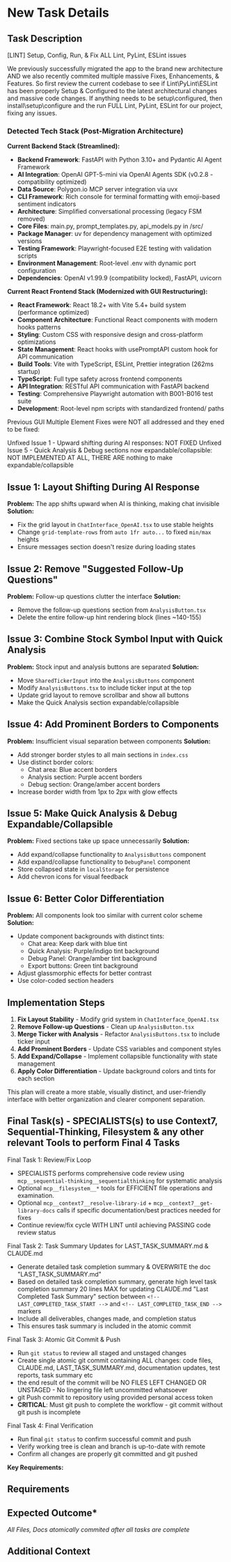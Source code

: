 # New Task Details

## Task Description

[LINT] Setup, Config, Run, & Fix ALL Lint, PyLint, ESLint issues

We previously successfully migrated the app to the brand new architecture AND we also recently commited multiple massive Fixes, Enhancements, & Features.
So first review the current codebase to see if Lint\PyLint\ESLint has been properly Setup & Configured to the latest architectural changes and massive code changes. If anything needs to be setup\configured, then install\setup\configure and the run FULL Lint, PyLint, ESLint for our project, fixing any issues.

### Detected Tech Stack (Post-Migration Architecture)

**Current Backend Stack (Streamlined):**

- **Backend Framework**: FastAPI with Python 3.10+ and Pydantic AI Agent Framework
- **AI Integration**: OpenAI GPT-5-mini via OpenAI Agents SDK (v0.2.8 - compatibility optimized)
- **Data Source**: Polygon.io MCP server integration via uvx
- **CLI Framework**: Rich console for terminal formatting with emoji-based sentiment indicators
- **Architecture**: Simplified conversational processing (legacy FSM removed)
- **Core Files**: main.py, prompt_templates.py, api_models.py in /src/
- **Package Manager**: uv for dependency management with optimized versions
- **Testing Framework**: Playwright-focused E2E testing with validation scripts
- **Environment Management**: Root-level .env with dynamic port configuration
- **Dependencies**: OpenAI v1.99.9 (compatibility locked), FastAPI, uvicorn

**Current React Frontend Stack (Modernized with GUI Restructuring):**

- **React Framework**: React 18.2+ with Vite 5.4+ build system (performance optimized)
- **Component Architecture**: Functional React components with modern hooks patterns
- **Styling**: Custom CSS with responsive design and cross-platform optimizations
- **State Management**: React hooks with usePromptAPI custom hook for API communication
- **Build Tools**: Vite with TypeScript, ESLint, Prettier integration (262ms startup)
- **TypeScript**: Full type safety across frontend components
- **API Integration**: RESTful API communication with FastAPI backend
- **Testing**: Comprehensive Playwright automation with B001-B016 test suite
- **Development**: Root-level npm scripts with standardized frontend/ paths

Previous GUI Multiple Element Fixes were NOT all addressed and they ened to be fixed:

 Unfixed Issue 1 - Upward shifting during AI responses: NOT FIXED
 Unfixed Issue 5 - Quick Analysis & Debug sections now expandable/collapsible: NOT IMPLEMENTED AT ALL, THERE ARE nothing to make expandable/collapsible

## Issue 1: Layout Shifting During AI Response

**Problem:** The app shifts upward when AI is thinking, making chat invisible
**Solution:**

- Fix the grid layout in `ChatInterface_OpenAI.tsx` to use stable heights
- Change `grid-template-rows` from `auto 1fr auto...` to fixed `min/max` heights
- Ensure messages section doesn't resize during loading states

## Issue 2: Remove "Suggested Follow-Up Questions"

**Problem:** Follow-up questions clutter the interface
**Solution:**

- Remove the follow-up questions section from `AnalysisButton.tsx`
- Delete the entire follow-up hint rendering block (lines ~140-155)

## Issue 3: Combine Stock Symbol Input with Quick Analysis

**Problem:** Stock input and analysis buttons are separated
**Solution:**

- Move `SharedTickerInput` into the `AnalysisButtons` component
- Modify `AnalysisButtons.tsx` to include ticker input at the top
- Update grid layout to remove scrollbar and show all buttons
- Make the Quick Analysis section expandable/collapsible

## Issue 4: Add Prominent Borders to Components

**Problem:** Insufficient visual separation between components
**Solution:**

- Add stronger border styles to all main sections in `index.css`
- Use distinct border colors:
  - Chat area: Blue accent borders
  - Analysis section: Purple accent borders
  - Debug section: Orange/amber accent borders
- Increase border width from 1px to 2px with glow effects

## Issue 5: Make Quick Analysis & Debug Expandable/Collapsible

**Problem:** Fixed sections take up space unnecessarily
**Solution:**

- Add expand/collapse functionality to `AnalysisButtons` component
- Add expand/collapse functionality to `DebugPanel` component
- Store collapsed state in `localStorage` for persistence
- Add chevron icons for visual feedback

## Issue 6: Better Color Differentiation

**Problem:** All components look too similar with current color scheme
**Solution:**

- Update component backgrounds with distinct tints:
  - Chat area: Keep dark with blue tint
  - Quick Analysis: Purple/indigo tint background
  - Debug Panel: Orange/amber tint background
  - Export buttons: Green tint background
- Adjust glassmorphic effects for better contrast
- Use color-coded section headers

## Implementation Steps

1. **Fix Layout Stability** - Modify grid system in `ChatInterface_OpenAI.tsx`
2. **Remove Follow-up Questions** - Clean up `AnalysisButton.tsx`
3. **Merge Ticker with Analysis** - Refactor `AnalysisButtons.tsx` to include ticker input
4. **Add Prominent Borders** - Update CSS variables and component styles
5. **Add Expand/Collapse** - Implement collapsible functionality with state management
6. **Apply Color Differentiation** - Update background colors and tints for each section

This plan will create a more stable, visually distinct, and user-friendly interface with better organization and clearer component separation.

## Final Task(s) - SPECIALISTS(s) to use Context7, Sequential-Thinking, Filesystem & any other relevant Tools to perform Final 4 Tasks

Final Task 1: Review/Fix Loop

- SPECIALISTS performs comprehensive code review using `mcp__sequential-thinking__sequentialthinking` for systematic analysis
- Optional `mcp__filesystem__*` tools for EFFICIENT file operations and examination.
- Optional `mcp__context7__resolve-library-id` + `mcp__context7__get-library-docs` calls if specific documentation/best practices needed for fixes
- Continue review/fix cycle WITH LINT until achieving PASSING code review status

Final Task 2: Task Summary Updates for LAST_TASK_SUMMARY.md & CLAUDE.md

- Generate detailed task completion summary & OVERWRITE the doc "LAST_TASK_SUMMARY.md"
- Based on detailed task completion summary, generate high level task completion summary 20 lines MAX for updating CLAUDE.md "Last Completed Task Summary" section between `<!-- LAST_COMPLETED_TASK_START -->` and `<!-- LAST_COMPLETED_TASK_END -->` markers
- Include all deliverables, changes made, and completion status
- This ensures task summary is included in the atomic commit

Final Task 3: Atomic Git Commit & Push

- Run `git status` to review all staged and unstaged changes
- Create single atomic git commit containing ALL changes: code files, CLAUDE.md, LAST_TASK_SUMMARY.md, documentation updates, test reports, task summary etc
- the end result of the commit will be NO FILES LEFT CHANGED OR UNSTAGED - No lingering file left uncommitted whatsoever
- git Push commit to repository using provided personal access token
- **CRITICAL**: Must git push to complete the workflow - git commit without git push is incomplete

Final Task 4: Final Verification

- Run final `git status` to confirm successful commit and push
- Verify working tree is clean and branch is up-to-date with remote
- Confirm all changes are properly git committed and git pushed

**Key Requirements:**

## Requirements

## Expected Outcome*

*All Files, Docs atomically commited after all tasks are complete*

## Additional Context
